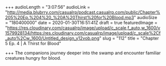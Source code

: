 +++
audioLength = "3:07:56"
audioLink = "http://media.blubrry.com/casualrp/podcast.casualrp.com/public/Chapter%205%20Ep.%204%20_%20A%20Thirst%20for%20Blood.mp3"
audioSize = "180400000"
date = 2020-01-30T16:51:41Z
draft = true
featuredImage = "https://res.cloudinary.com/casualrp/image/upload/c_scale,f_auto,w_1600/v1579928134/https:/res.cloudinary.com/casualrp/image/upload/c_scale%2Cf_auto%2Cw_1600/Untitled_design_y12vob.png"
slug = "112"
title = "Chapter 5 Ep. 4 | A Thirst for Blood"

+++
The companions journey deeper into the swamp and encounter familiar creatures hungry for blood.